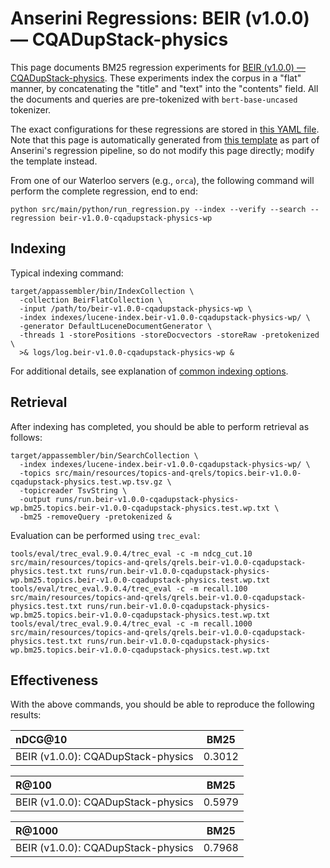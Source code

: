 # Anserini Regressions: BEIR (v1.0.0) &mdash; CQADupStack-physics

This page documents BM25 regression experiments for [BEIR (v1.0.0) &mdash; CQADupStack-physics](http://beir.ai/).
These experiments index the corpus in a "flat" manner, by concatenating the "title" and "text" into the "contents" field.
All the documents and queries are pre-tokenized with `bert-base-uncased` tokenizer.

The exact configurations for these regressions are stored in [this YAML file](../src/main/resources/regression/beir-v1.0.0-cqadupstack-physics-wp.yaml).
Note that this page is automatically generated from [this template](../src/main/resources/docgen/templates/beir-v1.0.0-cqadupstack-physics-wp.template) as part of Anserini's regression pipeline, so do not modify this page directly; modify the template instead.

From one of our Waterloo servers (e.g., `orca`), the following command will perform the complete regression, end to end:

```
python src/main/python/run_regression.py --index --verify --search --regression beir-v1.0.0-cqadupstack-physics-wp
```

## Indexing

Typical indexing command:

```
target/appassembler/bin/IndexCollection \
  -collection BeirFlatCollection \
  -input /path/to/beir-v1.0.0-cqadupstack-physics-wp \
  -index indexes/lucene-index.beir-v1.0.0-cqadupstack-physics-wp/ \
  -generator DefaultLuceneDocumentGenerator \
  -threads 1 -storePositions -storeDocvectors -storeRaw -pretokenized \
  >& logs/log.beir-v1.0.0-cqadupstack-physics-wp &
```

For additional details, see explanation of [common indexing options](common-indexing-options.md).

## Retrieval

After indexing has completed, you should be able to perform retrieval as follows:

```
target/appassembler/bin/SearchCollection \
  -index indexes/lucene-index.beir-v1.0.0-cqadupstack-physics-wp/ \
  -topics src/main/resources/topics-and-qrels/topics.beir-v1.0.0-cqadupstack-physics.test.wp.tsv.gz \
  -topicreader TsvString \
  -output runs/run.beir-v1.0.0-cqadupstack-physics-wp.bm25.topics.beir-v1.0.0-cqadupstack-physics.test.wp.txt \
  -bm25 -removeQuery -pretokenized &
```

Evaluation can be performed using `trec_eval`:

```
tools/eval/trec_eval.9.0.4/trec_eval -c -m ndcg_cut.10 src/main/resources/topics-and-qrels/qrels.beir-v1.0.0-cqadupstack-physics.test.txt runs/run.beir-v1.0.0-cqadupstack-physics-wp.bm25.topics.beir-v1.0.0-cqadupstack-physics.test.wp.txt
tools/eval/trec_eval.9.0.4/trec_eval -c -m recall.100 src/main/resources/topics-and-qrels/qrels.beir-v1.0.0-cqadupstack-physics.test.txt runs/run.beir-v1.0.0-cqadupstack-physics-wp.bm25.topics.beir-v1.0.0-cqadupstack-physics.test.wp.txt
tools/eval/trec_eval.9.0.4/trec_eval -c -m recall.1000 src/main/resources/topics-and-qrels/qrels.beir-v1.0.0-cqadupstack-physics.test.txt runs/run.beir-v1.0.0-cqadupstack-physics-wp.bm25.topics.beir-v1.0.0-cqadupstack-physics.test.wp.txt
```

## Effectiveness

With the above commands, you should be able to reproduce the following results:

| nDCG@10                                                                                                      | BM25      |
|:-------------------------------------------------------------------------------------------------------------|-----------|
| BEIR (v1.0.0): CQADupStack-physics                                                                           | 0.3012    |


| R@100                                                                                                        | BM25      |
|:-------------------------------------------------------------------------------------------------------------|-----------|
| BEIR (v1.0.0): CQADupStack-physics                                                                           | 0.5979    |


| R@1000                                                                                                       | BM25      |
|:-------------------------------------------------------------------------------------------------------------|-----------|
| BEIR (v1.0.0): CQADupStack-physics                                                                           | 0.7968    |
